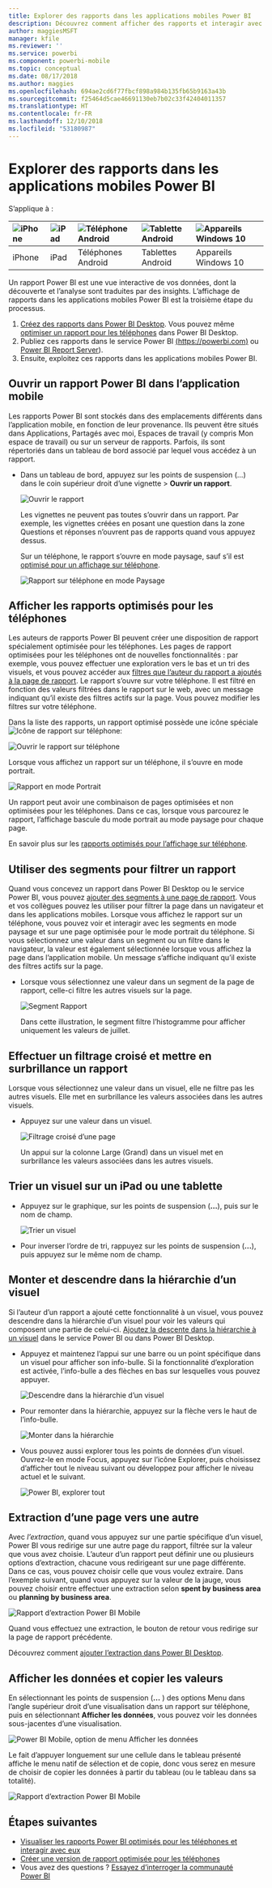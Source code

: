 ```yaml
---
title: Explorer des rapports dans les applications mobiles Power BI
description: Découvrez comment afficher des rapports et interagir avec eux dans les applications mobiles Power BI sur votre téléphone ou tablette. Vous créez des rapports dans le service Power BI ou Power BI Desktop, puis interagissez avec ces rapports dans les applications mobiles.
author: maggiesMSFT
manager: kfile
ms.reviewer: ''
ms.service: powerbi
ms.component: powerbi-mobile
ms.topic: conceptual
ms.date: 08/17/2018
ms.author: maggies
ms.openlocfilehash: 694ae2cd6f77fbcf898a984b135fb65b9163a43b
ms.sourcegitcommit: f25464d5cae46691130eb7b02c33f42404011357
ms.translationtype: HT
ms.contentlocale: fr-FR
ms.lasthandoff: 12/10/2018
ms.locfileid: "53180987"
---
```

# <a name="explore-reports-in-the-power-bi-mobile-apps"></a>Explorer des rapports dans les applications mobiles Power BI
S’applique à :

| ![iPhone](././media/mobile-reports-in-the-mobile-apps/ios-logo-40-px.png) | ![iPad](././media/mobile-reports-in-the-mobile-apps/ios-logo-40-px.png) | ![Téléphone Android](././media/mobile-reports-in-the-mobile-apps/android-logo-40-px.png) | ![Tablette Android](././media/mobile-reports-in-the-mobile-apps/android-logo-40-px.png) | ![Appareils Windows 10](./media/mobile-reports-in-the-mobile-apps/win-10-logo-40-px.png) |
|:--- |:--- |:--- |:--- |:--- |
| iPhone |iPad |Téléphones Android |Tablettes Android |Appareils Windows 10 |

Un rapport Power BI est une vue interactive de vos données, dont la découverte et l’analyse sont traduites par des insights. L’affichage de rapports dans les applications mobiles Power BI est la troisième étape du processus.

1. [Créez des rapports dans Power BI Desktop](../../desktop-report-view.md). Vous pouvez même [optimiser un rapport pour les téléphones](mobile-apps-view-phone-report.md) dans Power BI Desktop. 
2. Publiez ces rapports dans le service Power BI [ (https://powerbi.com)](https://powerbi.com) ou [Power BI Report Server](../../report-server/get-started.md)).  
3. Ensuite, exploitez ces rapports dans les applications mobiles Power BI.

## <a name="open-a-power-bi-report-in-the-mobile-app"></a>Ouvrir un rapport Power BI dans l’application mobile
Les rapports Power BI sont stockés dans des emplacements différents dans l’application mobile, en fonction de leur provenance. Ils peuvent être situés dans Applications, Partagés avec moi, Espaces de travail (y compris Mon espace de travail) ou sur un serveur de rapports. Parfois, ils sont répertoriés dans un tableau de bord associé par lequel vous accédez à un rapport.

* Dans un tableau de bord, appuyez sur les points de suspension (...) dans le coin supérieur droit d’une vignette > **Ouvrir un rapport**.
  
  ![Ouvrir le rapport](./media/mobile-reports-in-the-mobile-apps/power-bi-android-open-report-tile.png)
  
  Les vignettes ne peuvent pas toutes s’ouvrir dans un rapport. Par exemple, les vignettes créées en posant une question dans la zone Questions et réponses n’ouvrent pas de rapports quand vous appuyez dessus. 
  
  Sur un téléphone, le rapport s’ouvre en mode paysage, sauf s’il est [optimisé pour un affichage sur téléphone](mobile-reports-in-the-mobile-apps.md#view-reports-optimized-for-phones).
  
  ![Rapport sur téléphone en mode Paysage](./media/mobile-reports-in-the-mobile-apps/power-bi-iphone-report-landscape.png)

## <a name="view-reports-optimized-for-phones"></a>Afficher les rapports optimisés pour les téléphones
Les auteurs de rapports Power BI peuvent créer une disposition de rapport spécialement optimisée pour les téléphones. Les pages de rapport optimisées pour les téléphones ont de nouvelles fonctionnalités : par exemple, vous pouvez effectuer une exploration vers le bas et un tri des visuels, et vous pouvez accéder aux [filtres que l’auteur du rapport a ajoutés à la page de rapport](mobile-apps-view-phone-report.md#filter-the-report-page-on-a-phone). Le rapport s’ouvre sur votre téléphone. Il est filtré en fonction des valeurs filtrées dans le rapport sur le web, avec un message indiquant qu’il existe des filtres actifs sur la page. Vous pouvez modifier les filtres sur votre téléphone.

Dans la liste des rapports, un rapport optimisé possède une icône spéciale ![Icône de rapport sur téléphone](./media/mobile-reports-in-the-mobile-apps/power-bi-phone-report-icon.png):

![Ouvrir le rapport sur téléphone](./media/mobile-reports-in-the-mobile-apps/power-bi-android-phone-report.png)

Lorsque vous affichez un rapport sur un téléphone, il s’ouvre en mode portrait.

![Rapport en mode Portrait](./media/mobile-reports-in-the-mobile-apps/07-power-bi-phone-report-portrait.png)

 Un rapport peut avoir une combinaison de pages optimisées et non optimisées pour les téléphones. Dans ce cas, lorsque vous parcourez le rapport, l’affichage bascule du mode portrait au mode paysage pour chaque page.

En savoir plus sur les [rapports optimisés pour l’affichage sur téléphone](mobile-apps-view-phone-report.md).

## <a name="use-slicers-to-filter-a-report"></a>Utiliser des segments pour filtrer un rapport
Quand vous concevez un rapport dans Power BI Desktop ou le service Power BI, vous pouvez [ajouter des segments à une page de rapport](../../visuals/power-bi-visualization-slicers.md). Vous et vos collègues pouvez les utiliser pour filtrer la page dans un navigateur et dans les applications mobiles. Lorsque vous affichez le rapport sur un téléphone, vous pouvez voir et interagir avec les segments en mode paysage et sur une page optimisée pour le mode portrait du téléphone. Si vous sélectionnez une valeur dans un segment ou un filtre dans le navigateur, la valeur est également sélectionnée lorsque vous affichez la page dans l’application mobile. Un message s’affiche indiquant qu’il existe des filtres actifs sur la page.  

* Lorsque vous sélectionnez une valeur dans un segment de la page de rapport, celle-ci filtre les autres visuels sur la page.
  
  ![Segment Rapport](./media/mobile-reports-in-the-mobile-apps/power-bi-android-tablet-report-slicer.png)
  
  Dans cette illustration, le segment filtre l’histogramme pour afficher uniquement les valeurs de juillet.

## <a name="cross-filter-and-highlight-a-report"></a>Effectuer un filtrage croisé et mettre en surbrillance un rapport
Lorsque vous sélectionnez une valeur dans un visuel, elle ne filtre pas les autres visuels. Elle met en surbrillance les valeurs associées dans les autres visuels.

* Appuyez sur une valeur dans un visuel.
  
  ![Filtrage croisé d’une page](./media/mobile-reports-in-the-mobile-apps/power-bi-android-tablet-report-highlight.png)
  
  Un appui sur la colonne Large (Grand) dans un visuel met en surbrillance les valeurs associées dans les autres visuels. 

## <a name="sort-a-visual-on-an-ipad-or-a-tablet"></a>Trier un visuel sur un iPad ou une tablette
* Appuyez sur le graphique, sur les points de suspension (**...**), puis sur le nom de champ.
  
   ![Trier un visuel](./media/mobile-reports-in-the-mobile-apps/power-bi-android-tablet-report-sort.png)
* Pour inverser l’ordre de tri, rappuyez sur les points de suspension (**...**), puis appuyez sur le même nom de champ.

## <a name="drill-down-and-up-in-a-visual"></a>Monter et descendre dans la hiérarchie d’un visuel
Si l’auteur d’un rapport a ajouté cette fonctionnalité à un visuel, vous pouvez descendre dans la hiérarchie d’un visuel pour voir les valeurs qui composent une partie de celui-ci. [Ajoutez la descente dans la hiérarchie à un visuel](../end-user-drill.md) dans le service Power BI ou dans Power BI Desktop. 

* Appuyez et maintenez l’appui sur une barre ou un point spécifique dans un visuel pour afficher son info-bulle. Si la fonctionnalité d’exploration est activée, l’info-bulle a des flèches en bas sur lesquelles vous pouvez appuyer. 
  
  ![Descendre dans la hiérarchie d’un visuel](./media/mobile-reports-in-the-mobile-apps/power-bi-mobile-drill-down-tooltip.png)

* Pour remonter dans la hiérarchie, appuyez sur la flèche vers le haut de l’info-bulle.
  
  ![Monter dans la hiérarchie](./media/mobile-reports-in-the-mobile-apps/power-bi-mobile-drill-up-tooltip.png)

* Vous pouvez aussi explorer tous les points de données d’un visuel. Ouvrez-le en mode Focus, appuyez sur l’icône Explorer, puis choisissez d’afficher tout le niveau suivant ou développez pour afficher le niveau actuel et le suivant.

   ![Power BI, explorer tout](./media/mobile-reports-in-the-mobile-apps/power-bi-drill-down-all.png)

## <a name="drill-through-from-one-page-to-another"></a>Extraction d’une page vers une autre

Avec *l’extraction*, quand vous appuyez sur une partie spécifique d’un visuel, Power BI vous redirige sur une autre page du rapport, filtrée sur la valeur que vous avez choisie. L’auteur d’un rapport peut définir une ou plusieurs options d’extraction, chacune vous redirigeant sur une page différente. Dans ce cas, vous pouvez choisir celle que vous voulez extraire. Dans l’exemple suivant, quand vous appuyez sur la valeur de la jauge, vous pouvez choisir entre effectuer une extraction selon **spent by business area** ou **planning by business area**.

![Rapport d’extraction Power BI Mobile](./media/mobile-reports-in-the-mobile-apps/power-bi-mobile-drill-through-it-spent-report.png)

Quand vous effectuez une extraction, le bouton de retour vous redirige sur la page de rapport précédente.

Découvrez comment [ajouter l’extraction dans Power BI Desktop](../../desktop-drillthrough.md).

## <a name="show-data-and-copy-values"></a>Afficher les données et copier les valeurs

En sélectionnant les points de suspension (**...** ) des options Menu dans l’angle supérieur droit d’une visualisation dans un rapport sur téléphone, puis en sélectionnant **Afficher les données**, vous pouvez voir les données sous-jacentes d’une visualisation.

![Power BI Mobile, option de menu Afficher les données](./media/mobile-reports-in-the-mobile-apps/copy-data-visual.png)

Le fait d’appuyer longuement sur une cellule dans le tableau présenté affiche le menu natif de sélection et de copie, donc vous serez en mesure de choisir de copier les données à partir du tableau (ou le tableau dans sa totalité).

![Rapport d’extraction Power BI Mobile](./media/mobile-reports-in-the-mobile-apps/copy-data-table.png)

## <a name="next-steps"></a>Étapes suivantes
* [Visualiser les rapports Power BI optimisés pour les téléphones et interagir avec eux](mobile-apps-view-phone-report.md)
* [Créer une version de rapport optimisée pour les téléphones](../../desktop-create-phone-report.md)
* Vous avez des questions ? [Essayez d’interroger la communauté Power BI](http://community.powerbi.com/)

